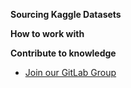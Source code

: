 **Sourcing Kaggle Datasets**

**How to work with**

**Contribute to knowledge**

- [Join our GitLab Group](https://gitlab.com/the-bootcamp-project/packages/data-science/sourcing-kaggle-datasets-python ":target=_blank")
